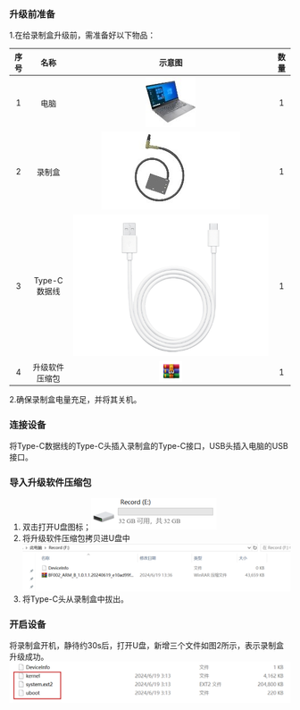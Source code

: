 ### 升级前准备
1.在给录制盒升级前，需准备好以下物品：

   
|序号|名称|示意图|数量|
|:--:|:-:|:-:|:-:|
|1|电脑|![](../pics/软件升级/RS-1.jpg)|1|
|2|录制盒|![](../pics/软件升级/RS-2.jpg)|1|
|3|Type-C数据线|![](../pics/软件升级/RS-3.png)|1|
|4|升级软件压缩包|![](../pics/软件升级/RS-4.png)|1|


2.确保录制盒电量充足，并将其关机。


### 连接设备
将Type-C数据线的Type-C头插入录制盒的Type-C接口，USB头插入电脑的USB接口。

### 导入升级软件压缩包
1. 双击打开U盘图标；![](../pics/软件升级/RS-5.png)
2. 将升级软件压缩包拷贝进U盘中![](../pics/软件升级/RS-6.png)
3. 将Type-C头从录制盒中拔出。

### 开启设备
将录制盒开机，静待约30s后，打开U盘，新增三个文件如图2所示，表示录制盒升级成功。
![](../pics/软件升级/RS-7.png)